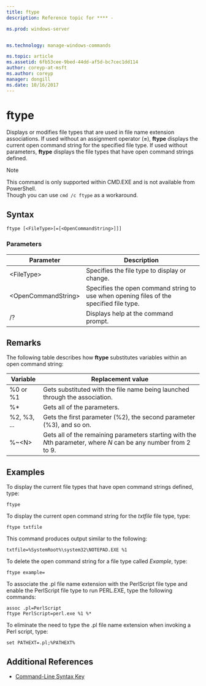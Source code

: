 ```yaml
---
title: ftype
description: Reference topic for **** - 

ms.prod: windows-server


ms.technology: manage-windows-commands

ms.topic: article
ms.assetid: 6fb53cee-9bed-44dd-af5d-bc7cec1dd114
author: coreyp-at-msft
ms.author: coreyp
manager: dongill
ms.date: 10/16/2017
---
```


# ftype



Displays or modifies file types that are used in file name extension associations. If used without an assignment operator (**=**), **ftype** displays the current open command string for the specified file type. If used without parameters, **ftype** displays the file types that have open command strings defined.

> [!NOTE]
> This command is only supported within CMD.EXE and is not available from PowerShell.  
> Though you can use `cmd /c ftype` as a workaround.


## Syntax

```
ftype [<FileType>[=[<OpenCommandString>]]]
```

### Parameters

|Parameter|Description|
|---------|-----------|
|\<FileType>|Specifies the file type to display or change.|
|\<OpenCommandString>|Specifies the open command string to use when opening files of the specified file type.|
|/?|Displays help at the command prompt.|

## Remarks

The following table describes how **ftype** substitutes variables within an open command string:

|Variable|Replacement value|
|--------|-----------------|
|%0 or %1|Gets substituted with the file name being launched through the association.|
|%*|Gets all of the parameters.|
|%2, %3, ...|Gets the first parameter (%2), the second parameter (%3), and so on.|
|%~\<N>|Gets all of the remaining parameters starting with the *N*th parameter, where *N* can be any number from 2 to 9.|

## Examples

To display the current file types that have open command strings defined, type:
```
ftype
```
To display the current open command string for the *txtfile* file type, type:
```
ftype txtfile
```
This command produces output similar to the following:
```
txtfile=%SystemRoot%\system32\NOTEPAD.EXE %1
```
To delete the open command string for a file type called *Example*, type:
```
ftype example=
```
To associate the .pl file name extension with the PerlScript file type and enable the PerlScript file type to run PERL.EXE, type the following commands:
```
assoc .pl=PerlScript 
ftype PerlScript=perl.exe %1 %*
```
To eliminate the need to type the .pl file name extension when invoking a Perl script, type:
```
set PATHEXT=.pl;%PATHEXT%
```

## Additional References

- [Command-Line Syntax Key](command-line-syntax-key.md)
